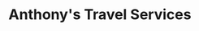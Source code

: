 ---
title: "Anthony's Travel Services"
url: /miami/anthonys-travel-services/
shop: travel agency
---